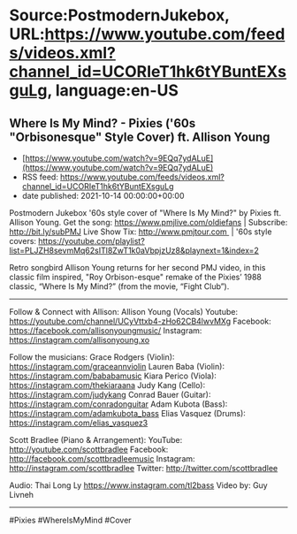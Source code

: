# Source:PostmodernJukebox, URL:https://www.youtube.com/feeds/videos.xml?channel_id=UCORIeT1hk6tYBuntEXsguLg, language:en-US

## Where Is My Mind? - Pixies ('60s "Orbisonesque" Style Cover) ft. Allison Young
 - [https://www.youtube.com/watch?v=9EQq7ydALuE](https://www.youtube.com/watch?v=9EQq7ydALuE)
 - RSS feed: https://www.youtube.com/feeds/videos.xml?channel_id=UCORIeT1hk6tYBuntEXsguLg
 - date published: 2021-10-14 00:00:00+00:00

Postmodern Jukebox '60s style cover of "Where Is My Mind?" by Pixies ft. Allison Young.
Get the song: https://www.pmjlive.com/oldiefans | Subscribe: http://bit.ly/subPMJ
Live Show Tix: http://www.pmjtour.com  | '60s style covers: https://youtube.com/playlist?list=PLJZH8sevmMq62sITl8ZwT1k0aVbpjzUz8&playnext=1&index=2

Retro songbird Allison Young returns for her second PMJ video, in this classic film inspired, "Roy Orbison-esque" remake of the Pixies’ 1988 classic, “Where Is My Mind?” (from the movie, “Fight Club”).
____________________________________________

Follow & Connect with Allison:
Allison Young (Vocals)
Youtube: https://youtube.com/channel/UCyVttxb4-zHo62CB4lwvMXg
Facebook: https://facebook.com/allisonyoungmusic/
Instagram: https://instagram.com/allisonyoung.xo

Follow the musicians:
Grace Rodgers (Violin): https://instagram.com/graceannviolin
Lauren Baba (Violin): https://instagram.com/bababamusic
Kiara Perico (Viola): https://instagram.com/thekiaraana
Judy Kang (Cello): https://instagram.com/judykang
Conrad Bauer (Guitar): https://instagram.com/conradonguitar
Adam Kubota (Bass): https://instagram.com/adamkubota_bass
Elias Vasquez (Drums): https://instagram.com/elias_vasquez3

Scott Bradlee (Piano & Arrangement):
YouTube: http://youtube.com/scottbradlee
Facebook: http://facebook.com/scottbradleemusic
Instagram: http://instagram.com/scottbradlee
Twitter: http://twitter.com/scottbradlee

Audio: Thai Long Ly https://www.instagram.com/tl2bass
Video by: Guy Livneh
____________________________________________

#Pixies #WhereIsMyMind #Cover

